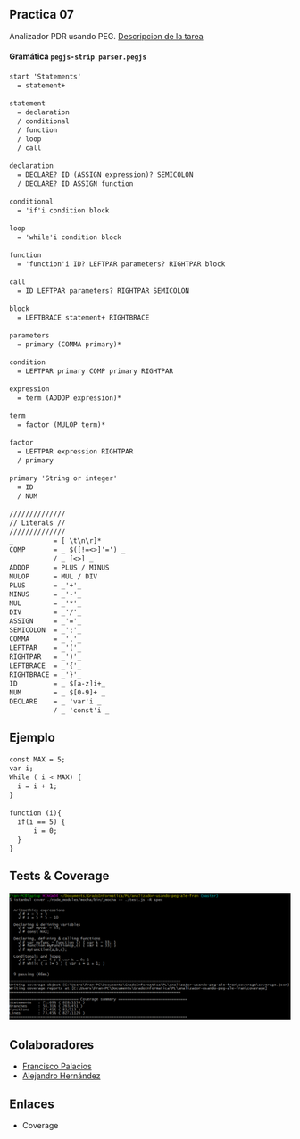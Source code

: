 ## Practica 07
  Analizador PDR usando PEG.
  [Descripcion de la tarea](https://casianorodriguezleon.gitbooks.io/ull-esit-1617/content/practicas/practicapegparser.html)

#### Gramática `pegjs-strip parser.pegjs`

~~~
start 'Statements'
  = statement+

statement
  = declaration
  / conditional
  / function
  / loop
  / call

declaration
  = DECLARE? ID (ASSIGN expression)? SEMICOLON
  / DECLARE? ID ASSIGN function

conditional
  = 'if'i condition block

loop
  = 'while'i condition block

function
  = 'function'i ID? LEFTPAR parameters? RIGHTPAR block

call
  = ID LEFTPAR parameters? RIGHTPAR SEMICOLON

block
  = LEFTBRACE statement+ RIGHTBRACE

parameters
  = primary (COMMA primary)*

condition
  = LEFTPAR primary COMP primary RIGHTPAR

expression
  = term (ADDOP expression)*

term
  = factor (MULOP term)*

factor
  = LEFTPAR expression RIGHTPAR
  / primary

primary 'String or integer'
  = ID
  / NUM

//////////////
// Literals //
//////////////
_          = [ \t\n\r]*
COMP       = _ $([!=<>]'=') _
           / _ [<>] _
ADDOP      = PLUS / MINUS
MULOP      = MUL / DIV
PLUS       = _'+'_
MINUS      = _'-'_
MUL        = _'*'_
DIV        = _'/'_
ASSIGN     = _'='_
SEMICOLON  = _';'_
COMMA      = _','_
LEFTPAR    = _'('_
RIGHTPAR   = _')'_
LEFTBRACE  = _'{'_
RIGHTBRACE = _'}'_
ID         = _ $[a-z]i+_
NUM        = _ $[0-9]+ _
DECLARE    = _ 'var'i _
           / _ 'const'i _
~~~

## Ejemplo
~~~
const MAX = 5;
var i;
While ( i < MAX) {
  i = i + 1;
}

function (i){
  if(i == 5) {
      i = 0;
  }
}
~~~

## Tests & Coverage

![test_cov](coverage_test.png)


## Colaboradores
  + [Francisco Palacios](http://franjpr.github.io)
  + [Alejandro Hernández](http://alehdezp.github.io)

## Enlaces
  + Coverage
